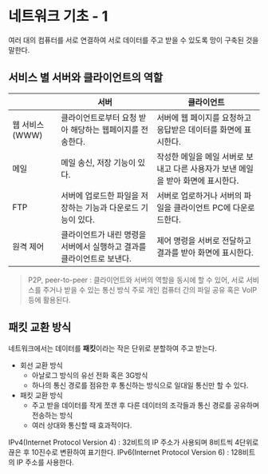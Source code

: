 # 네트워크 기초 - 1

여러 대의 컴퓨터를 서로 연결하여 서로  데이터를 주고 받을 수 있도록 망이 구축된 것을 말한다.


## 서비스 별 서버와 클라이언트의 역할
|                |서버                          |클라이언트                         |
|----------------|-------------------------------|-----------------------------|
|웹 서비스(WWW)|클라이언트로부터 요청 받아 해당하는 웹페이지를 전송한다.            |서버에 웹 페이지를 요청하고 응답받은 데이터를 화면에 표시한다.
|메일          |메일 송신, 저장 기능이 있다.            |작성한 메일을 메일 서버로 보내고 다른 사용자가 보낸 메일을 받아 화면에 표시한다.            |
|FTP          |서버에 업로드한 파일을 저장하는 기능과 다운로드 기능이 있다.|서버로 업로하거나 서버의 파일을 클라이언트 PC에 다운로드한다.|
|원격 제어|클라이언트가 내린 명령을 서버에서 실행하고 결과를 클라이언트로 보낸다.|제어 명령을 서버로 전달하고 결과를 받아 화면에 표시한다.|
>P2P, peer-to-peer : 클라이언트와 서버의 역할을 동시에 할 수 있어, 서로 서비스를 주거나 받을 수 있는 통신 방식
>주로  개인 컴퓨터 간의 파일 공유 혹은 VoIP 등에 활용된다.


## 패킷 교환 방식

네트워크에서는 데이터를 **패킷**이라는 작은 단위로 분할하여 주고 받는다.
- 회선 교환 방식
	- 아날로그 방식의 유선 전화 혹은 3G방식
	- 하나의 통신 경로를 점유한 후 통신하는 방식으로 일대일 통신만 할 수 있다.
- 패킷 교환 방식
	- 주고 받을 데이터를 작게 쪼갠 후 다른 데이터의 조각들과 통신 경로를 공유하며 전송하는 방식
	- 여러 상대와 통신할 때 효과적이다.


IPv4(Internet Protocol Version 4) : 32비트의 IP 주소가 사용되며 8비트씩 4단위로 끊은 후 10진수로 변환하여 표기한다.
IPv6(Internet Protocol Version 6) : 128비트의 IP 주소를 사용한다.
